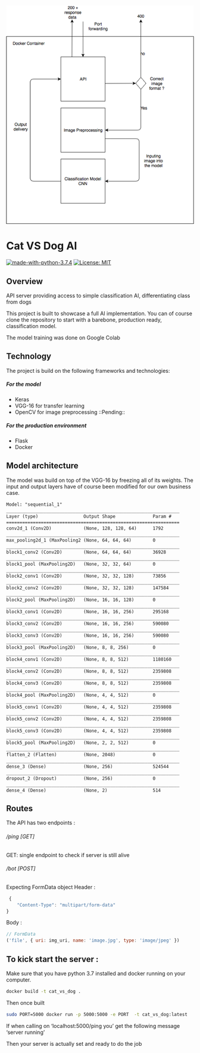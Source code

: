 ![](readmeAssets/basic-uml.png)
# Cat VS Dog AI
 [![made-with-python-3.7.4](https://img.shields.io/badge/Made%20with-Python-1f425f.svg)](https://www.python.org/) [![License: MIT](https://img.shields.io/badge/License-MIT-yellow.svg)](https://opensource.org/licenses/MIT)
## Overview
API server providing access to simple classification AI, differentiating class from dogs

This project is built to showcase a full AI implementation.
You can of course clone the repository to start with a 
barebone, production ready, classification model.

The model training was done on Google Colab

## Technology 
The project is build on the following frameworks and technologies:

##### For the model
* Keras 
* VGG-16 for transfer learning
* OpenCV for image preprocessing ::Pending::

##### For the production environment
* Flask
* Docker 


##  Model architecture
The model was build on top of the VGG-16 by freezing all of its weights. 
The input and output layers have of course been modified for our own business case.

```
Model: "sequential_1"
_________________________________________________________________
Layer (type)                 Output Shape              Param #   
=================================================================
conv2d_1 (Conv2D)            (None, 128, 128, 64)      1792      
_________________________________________________________________
max_pooling2d_1 (MaxPooling2 (None, 64, 64, 64)        0         
_________________________________________________________________
block1_conv2 (Conv2D)        (None, 64, 64, 64)        36928     
_________________________________________________________________
block1_pool (MaxPooling2D)   (None, 32, 32, 64)        0         
_________________________________________________________________
block2_conv1 (Conv2D)        (None, 32, 32, 128)       73856     
_________________________________________________________________
block2_conv2 (Conv2D)        (None, 32, 32, 128)       147584    
_________________________________________________________________
block2_pool (MaxPooling2D)   (None, 16, 16, 128)       0         
_________________________________________________________________
block3_conv1 (Conv2D)        (None, 16, 16, 256)       295168    
_________________________________________________________________
block3_conv2 (Conv2D)        (None, 16, 16, 256)       590080    
_________________________________________________________________
block3_conv3 (Conv2D)        (None, 16, 16, 256)       590080    
_________________________________________________________________
block3_pool (MaxPooling2D)   (None, 8, 8, 256)         0         
_________________________________________________________________
block4_conv1 (Conv2D)        (None, 8, 8, 512)         1180160   
_________________________________________________________________
block4_conv2 (Conv2D)        (None, 8, 8, 512)         2359808   
_________________________________________________________________
block4_conv3 (Conv2D)        (None, 8, 8, 512)         2359808   
_________________________________________________________________
block4_pool (MaxPooling2D)   (None, 4, 4, 512)         0         
_________________________________________________________________
block5_conv1 (Conv2D)        (None, 4, 4, 512)         2359808   
_________________________________________________________________
block5_conv2 (Conv2D)        (None, 4, 4, 512)         2359808   
_________________________________________________________________
block5_conv3 (Conv2D)        (None, 4, 4, 512)         2359808   
_________________________________________________________________
block5_pool (MaxPooling2D)   (None, 2, 2, 512)         0         
_________________________________________________________________
flatten_2 (Flatten)          (None, 2048)              0         
_________________________________________________________________
dense_3 (Dense)              (None, 256)               524544    
_________________________________________________________________
dropout_2 (Dropout)          (None, 256)               0         
_________________________________________________________________
dense_4 (Dense)              (None, 2)                 514       
```
 
## Routes
The API has two endpoints :

###### /ping [GET]
GET: single endpoint to check if server is still alive 

###### /bot [POST]
Expecting FormData object
Header : 
```javascript
 {
	"Content-Type": "multipart/form-data"
}

```

Body :
```javascript
// FormData
('file', { uri: img_uri, name: 'image.jpg', type: 'image/jpeg' })

```

## To kick start the server :
Make sure that you have python 3.7 installed and docker running on your computer.

```bash
docker build -t cat_vs_dog .
```

Then once built

```bash
sudo PORT=5000 docker run -p 5000:5000 -e PORT  -t cat_vs_dog:latest
```

If when calling on ‘localhost:5000/ping you’  get  the following message
‘server running’

Then your server is actually set and ready to do the job
